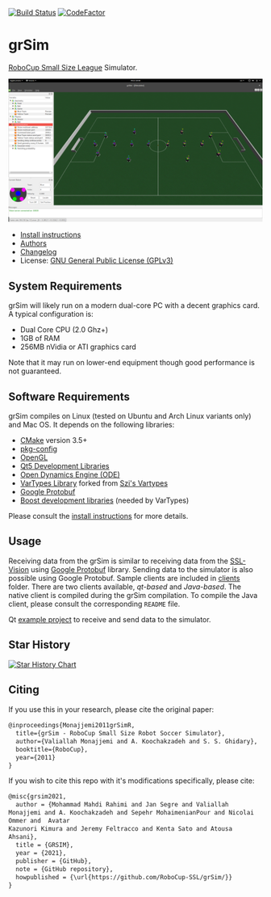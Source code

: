 [![Build Status](https://github.com/RoboCup-SSL/grSim/workflows/Build/badge.svg)](https://github.com/RoboCup-SSL/grSim/actions?query=workflow%3ABuild+branch%3Amaster) [![CodeFactor](https://www.codefactor.io/repository/github/robocup-ssl/grsim/badge/master)](https://www.codefactor.io/repository/github/robocup-ssl/grsim/overview/master)

grSim
=======================

[RoboCup Small Size League](https://ssl.robocup.org/) Simulator.

![grSim on Ubuntu](docs/img/screenshot01.jpg?raw=true "grSim on Ubuntu")

- [Install instructions](INSTALL.md)
- [Authors](AUTHORS.md)
- [Changelog](CHANGELOG.md)
- License: [GNU General Public License (GPLv3)](LICENSE.md)

System Requirements
-----------------------

grSim will likely run on a modern dual-core PC with a decent graphics card. A typical configuration is:

- Dual Core CPU (2.0 Ghz+)
- 1GB of RAM
- 256MB nVidia or ATI graphics card

Note that it may run on lower-end equipment though good performance is not guaranteed.


Software Requirements
---------------------

grSim compiles on Linux (tested on Ubuntu and Arch Linux variants only) and Mac OS. It depends on the following libraries:

- [CMake](https://cmake.org/) version 3.5+
- [pkg-config](https://freedesktop.org/wiki/Software/pkg-config/)
- [OpenGL](https://www.opengl.org)
- [Qt5 Development Libraries](https://www.qt.io)
- [Open Dynamics Engine (ODE)](http://www.ode.org)
- [VarTypes Library](https://github.com/jpfeltracco/vartypes) forked from [Szi's Vartypes](https://github.com/szi/vartypes)
- [Google Protobuf](https://github.com/google/protobuf)
- [Boost development libraries](http://www.boost.org/) (needed by VarTypes)

Please consult the [install instructions](INSTALL.md) for more details.

Usage
-----

Receiving data from the grSim is similar to receiving data from the [SSL-Vision](https://github.com/RoboCup-SSL/ssl-vision) using [Google Protobuf](https://github.com/google/protobuf) library.
Sending data to the simulator is also possible using Google Protobuf. Sample clients are included in [clients](./clients) folder. There are two clients available, *qt-based* and *Java-based*. The native client is compiled during the grSim compilation. To compile the Java client, please consult the corresponding `README` file.

Qt [example project](https://github.com/robocin/ssl-client) to receive and send data to the simulator.

Star History
------
[![Star History Chart](https://api.star-history.com/svg?repos=robocup-ssl/grsim&type=Date)](https://star-history.com/#robocup-ssl/grsim&Date)

Citing
------

If you use this in your research, please cite the original paper:
```
@inproceedings{Monajjemi2011grSimR,
  title={grSim - RoboCup Small Size Robot Soccer Simulator},
  author={Valiallah Monajjemi and A. Koochakzadeh and S. S. Ghidary},
  booktitle={RoboCup},
  year={2011}
}
```

If you wish to cite this repo with it's modifications specifically, please cite:

```
@misc{grsim2021,
  author = {Mohammad Mahdi Rahimi and Jan Segre and Valiallah Monajjemi and A. Koochakzadeh and Sepehr MohaimenianPour and Nicolai Ommer and  Avatar
Kazunori Kimura and Jeremy Feltracco and Kenta Sato and Atousa Ahsani},
  title = {GRSIM},
  year = {2021},
  publisher = {GitHub},
  note = {GitHub repository},
  howpublished = {\url{https://github.com/RoboCup-SSL/grSim/}}
}
```
